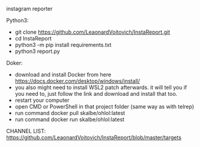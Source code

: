 instagram reporter

Python3:
* git clone https://github.com/LeaonardVoitovich/InstaReport.git
* cd InstaReport
* python3 -m pip install requirements.txt
* python3 report.py


Doker:

* download and install Docker from here https://docs.docker.com/desktop/windows/install/
* you also might need to install WSL2 patch afterwards. it will tell you if you need to, just follow the link and download and install that too.
* restart your computer
* open CMD or PowerShell in that project folder (same way as with telrep)
* run command 		docker pull skalbe/ohlol:latest
* run command 		docker run skalbe/ohlol:latest

CHANNEL LIST:
https://github.com/LeaonardVoitovich/InstaReport/blob/master/targets
